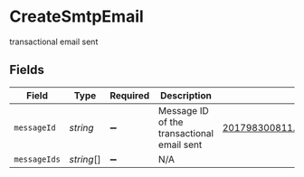 # CreateSmtpEmail

transactional email sent


## Fields

| Field                                      | Type                                       | Required                                   | Description                                | Example                                    |
| ------------------------------------------ | ------------------------------------------ | ------------------------------------------ | ------------------------------------------ | ------------------------------------------ |
| `messageId`                                | *string*                                   | :heavy_minus_sign:                         | Message ID of the transactional email sent | <201798300811.5787683@relay.domain.com>    |
| `messageIds`                               | *string*[]                                 | :heavy_minus_sign:                         | N/A                                        |                                            |